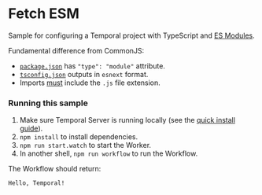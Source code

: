 # Fetch ESM

Sample for configuring a Temporal project with TypeScript and [ES Modules](https://nodejs.org/api/esm.html).

Fundamental difference from CommonJS:

- [`package.json`](./package.json) has `"type": "module"` attribute.
- [`tsconfig.json`](./tsconfig.json) outputs in `esnext` format.
- Imports [must](https://nodejs.org/api/esm.html#esm_mandatory_file_extensions) include the `.js` file extension.

### Running this sample

1. Make sure Temporal Server is running locally (see the [quick install guide](https://docs.temporal.io/application-development/foundations#run-a-development-cluster)).
1. `npm install` to install dependencies.
1. `npm run start.watch` to start the Worker.
1. In another shell, `npm run workflow` to run the Workflow.

The Workflow should return:

```
Hello, Temporal!
```
